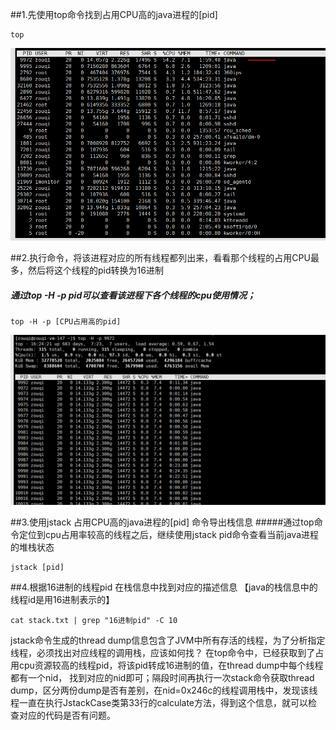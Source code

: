 ##1.先使用top命令找到占用CPU高的java进程的[pid] 
```shell script
top
```
![avatar](image/top.png)



##2.执行命令，将该进程对应的所有线程都列出来，看看那个线程的占用CPU最多，然后将这个线程的pid转换为16进制
##### 通过top -H -p pid可以查看该进程下各个线程的cpu使用情况； 
```shell script
top -H -p [CPU占用高的pid]
```
![avatar](image/top%20-H%20-p%20pid.png)



##3.使用jstack 占用CPU高的java进程的[pid]  命令导出栈信息
#####通过top命令定位到cpu占用率较高的线程之后，继续使用jstack pid命令查看当前java进程的堆栈状态
```shell script
jstack [pid]
```


##4.根据16进制的线程pid 在栈信息中找到对应的描述信息 【java的栈信息中的线程id是用16进制表示的】
```shell script
cat stack.txt | grep "16进制pid" -C 10
```


jstack命令生成的thread dump信息包含了JVM中所有存活的线程，为了分析指定线程，必须找出对应线程的调用栈，应该如何找？
在top命令中，已经获取到了占用cpu资源较高的线程pid，将该pid转成16进制的值，在thread dump中每个线程都有一个nid，
找到对应的nid即可；隔段时间再执行一次stack命令获取thread dump，区分两份dump是否有差别，在nid=0x246c的线程调用栈中，发现该线程一直在执行JstackCase类第33行的calculate方法，得到这个信息，就可以检查对应的代码是否有问题。
